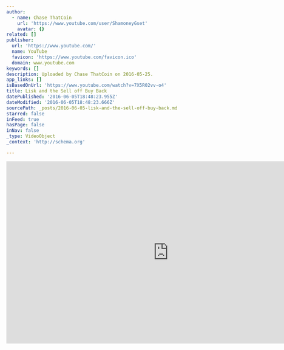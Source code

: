 ```yaml
---
author:
  - name: Chase ThatCoin
    url: 'https://www.youtube.com/user/ShamoneyGset'
    avatar: {}
related: []
publisher:
  url: 'https://www.youtube.com/'
  name: YouTube
  favicon: 'https://www.youtube.com/favicon.ico'
  domain: www.youtube.com
keywords: []
description: Uploaded by Chase ThatCoin on 2016-05-25.
app_links: []
isBasedOnUrl: 'https://www.youtube.com/watch?v=7X5R02vv-o4'
title: Lisk and the Sell off Buy Back
datePublished: '2016-06-05T18:48:23.955Z'
dateModified: '2016-06-05T18:48:23.666Z'
sourcePath: _posts/2016-06-05-lisk-and-the-sell-off-buy-back.md
starred: false
inFeed: true
hasPage: false
inNav: false
_type: VideoObject
_context: 'http://schema.org'

---
```

<iframe src="https://cdn.embedly.com/widgets/media.html?src=https%3A%2F%2Fwww.youtube.com%2Fembed%2F7X5R02vv-o4%3Ffeature%3Doembed&amp;url=http%3A%2F%2Fwww.youtube.com%2Fwatch%3Fv%3D7X5R02vv-o4&amp;image=https%3A%2F%2Fi.ytimg.com%2Fvi%2F7X5R02vv-o4%2Fhqdefault.jpg&amp;key=b7d04c9b404c499eba89ee7072e1c4f7&amp;type=text%2Fhtml&amp;schema=youtube" width="854" height="480" scrolling="no" frameborder="0" allowfullscreen="" style=""></iframe>